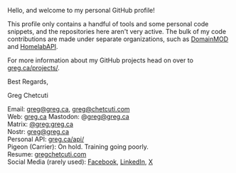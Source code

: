 Hello, and welcome to my personal GitHub profile!

This profile only contains a handful of tools and some personal code snippets, and the repositories here aren't very active. The bulk of my code contributions are made under separate organizations, such as [DomainMOD](https://github.com/domainmod) and [HomelabAPI](https://github.com/homelabapi/homelabapi).

For more information about my GitHub projects head on over to [greg.ca/projects/](https://greg.ca/projects/).

Best Regards,

Greg Chetcuti

Email: [greg@greg.ca](mailto:greg@greg.ca), [greg@chetcuti.com](mailto:greg@chetcuti.com)  
Web: [greg.ca](https://greg.ca)
Mastodon: @greg@greg.ca  
Matrix: [@greg:greg.ca](https://matrix.to/#/@greg:greg.ca)  
Nostr: greg@greg.ca  
Personal API: [greg.ca/api/](https://greg.ca/api/)  
Pigeon (Carrier): On hold. Training going poorly.  
Resume: [gregchetcuti.com](https://gregchetcuti.com/)  
Social Media (rarely used): [Facebook](https://www.facebook.com/gregjch/), [LinkedIn](https://www.linkedin.com/in/gregchetcuti/), [X](https://x.com/gregchetcuti/)
